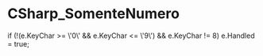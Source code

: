 # CSharp_SomenteNumero
if (!(e.KeyChar >= \\\'0\\\' &amp;&amp; e.KeyChar &lt;= \\\'9\\\') &amp;&amp; e.KeyChar != 8) e.Handled = true;
